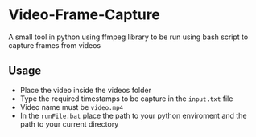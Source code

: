 # Video-Frame-Capture
A small tool in python using ffmpeg library to be run using bash script to capture frames from videos 

## Usage
- Place the video inside the videos folder 
- Type the required timestamps to be capture in the `input.txt` file 
- Video name must be `video.mp4`
- In the `runFile.bat` place the path to your python enviroment and the path to your current directory 

